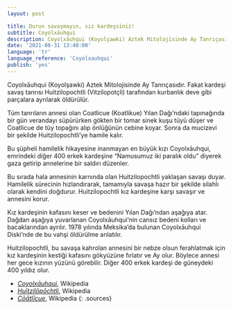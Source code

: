 ```yaml
---
layout: post

title: Durun savaşmayın, siz kardeşsiniz!
subtitle: Coyolxāuhqui
description: Coyolxāuhqui (Koyolşawki) Aztek Mitolojisinde Ay Tanrıçasıdır. Fakat kardeşi savaş tanrısı Huitzilopochtli (Vitzilopotçli) tarafından kurbanlık deve gibi parçalara ayrılarak öldürülür.
date: '2021-08-31 13:40:00'
language: 'tr'
language_reference: 'Coyolxauhqui'
publish: 'yes'
---
```

Coyolxāuhqui (Koyolşawki) Aztek Mitolojisinde Ay Tanrıçasıdır. Fakat kardeşi savaş tanrısı Huitzilopochtli (Vitzilopotçli) tarafından kurbanlık deve gibi parçalara ayrılarak öldürülür.

Tüm tanrıların annesi olan Coatlicue (Koatlikue) Yılan Dağı’ndaki tapınağında bir gün verandayı süpürürken gökten bir tomar sinek kuşu tüyü düşer ve Coatlicue de tüy topağını alıp önlüğünün cebine koyar. Sonra da mucizevi bir şekilde Huitzilopochtli’ye hamile kalır.

Bu şüpheli hamilelik hikayesine inanmayan en büyük kızı Coyolxāuhqui, emrindeki diğer 400 erkek kardeşine “Namusumuz iki paralık oldu” diyerek gaza getirip annelerine bir saldırı düzenler.

Bu sırada hala annesinin karnında olan Huitzilopochtli yaklaşan savaşı duyar. Hamilelik sürecinin hızlandırarak, tamamıyla savaşa hazır bir şekilde silahlı olarak kendini doğdurur. Huitzilopochtli kız kardeşine karşı savaşır ve annesini korur.

Kız kardeşinin kafasını keser ve bedenini Yılan Dağı’ndan aşağıya atar. Dağdan aşağıya yuvarlanan Coyolxāuhqui’nin cansız bedeni kolları ve bacaklarından ayrılır. 1978 yılında Meksika’da bulunan Coyolxāuhqui Diski’nde de bu vahşi öldürülme anlatılır.

Huitzilopochtli, bu savaşa kahrolan annesini bir nebze olsun ferahlatmak için kız kardeşinin kestiği kafasını gökyüzüne fırlatır ve Ay olur. Böylece annesi her gece kızının yüzünü görebilir. Diğer 400 erkek kardeşi de güneydeki 400 yıldız olur.

+ *[Coyolxāuhqui](https://en.wikipedia.org/wiki/Coyolx%C4%81uhqui)*, Wikipedia
+ *[Huītzilōpōchtli](https://en.wikipedia.org/wiki/Hu%C4%ABtzil%C5%8Dp%C5%8Dchtli)*, Wikipedia
+ *[Cōātlīcue](https://en.wikipedia.org/wiki/C%C5%8D%C4%81tl%C4%ABcue)*, Wikipedia
{: .sources}
